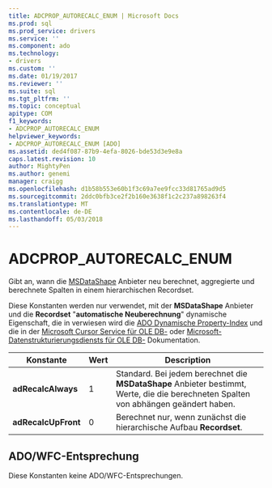 ```yaml
---
title: ADCPROP_AUTORECALC_ENUM | Microsoft Docs
ms.prod: sql
ms.prod_service: drivers
ms.service: ''
ms.component: ado
ms.technology:
- drivers
ms.custom: ''
ms.date: 01/19/2017
ms.reviewer: ''
ms.suite: sql
ms.tgt_pltfrm: ''
ms.topic: conceptual
apitype: COM
f1_keywords:
- ADCPROP_AUTORECALC_ENUM
helpviewer_keywords:
- ADCPROP_AUTORECALC_ENUM [ADO]
ms.assetid: ded4f087-87b9-4efa-8026-bde53d3e9e8a
caps.latest.revision: 10
author: MightyPen
ms.author: genemi
manager: craigg
ms.openlocfilehash: d1b58b553e60b1f3c69a7ee9fcc33d81765ad9d5
ms.sourcegitcommit: 2ddc0bfb3ce2f2b160e3638f1c2c237a898263f4
ms.translationtype: MT
ms.contentlocale: de-DE
ms.lasthandoff: 05/03/2018
---
```

# <a name="adcpropautorecalcenum"></a>ADCPROP_AUTORECALC_ENUM
Gibt an, wann die [MSDataShape](../../../ado/guide/appendixes/microsoft-data-shaping-service-for-ole-db-ado-service-provider.md) Anbieter neu berechnet, aggregierte und berechnete Spalten in einem hierarchischen Recordset.  
  
 Diese Konstanten werden nur verwendet, mit der **MSDataShape** Anbieter und die **Recordset** "**automatische Neuberechnung**" dynamische Eigenschaft, die in verwiesen wird die [ADO Dynamische Property-Index](../../../ado/reference/ado-api/ado-dynamic-property-index.md) und die in der [Microsoft Cursor Service für OLE DB-](../../../ado/guide/appendixes/microsoft-cursor-service-for-ole-db-ado-service-component.md) oder [Microsoft-Datenstrukturierungsdiensts für OLE DB-](../../../ado/guide/appendixes/microsoft-data-shaping-service-for-ole-db-ado-service-provider.md) Dokumentation.  
  
|Konstante|Wert|Description|  
|--------------|-----------|-----------------|  
|**adRecalcAlways**|1|Standard. Bei jedem berechnet die **MSDataShape** Anbieter bestimmt, Werte, die die berechneten Spalten von abhängen geändert haben.|  
|**adRecalcUpFront**|0|Berechnet nur, wenn zunächst die hierarchische Aufbau **Recordset**.|  
  
## <a name="adowfc-equivalent"></a>ADO/WFC-Entsprechung  
 Diese Konstanten keine ADO/WFC-Entsprechungen.
